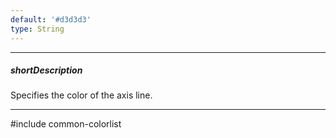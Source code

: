 ```yaml
---
default: '#d3d3d3'
type: String
---
```

---
##### shortDescription
Specifies the color of the axis line.

---
#include common-colorlist